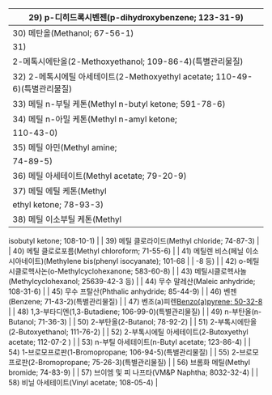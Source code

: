 | 29) p-디히드록시벤젠(p-dihydroxybenzene; 123-31-9) |
| --- |
| 30) 메탄올(Methanol; 67-56-1) |
| 31)
2-메톡시에탄올(2-Methoxyethanol; 109-86-4)(특별관리물질) |
| 32) 2-메톡시에틸 아세테이트(2-Methoxyethyl acetate; 110-49-6)(특별관리물질) |
| 33) 메틸 n-부틸 케톤(Methyl n-butyl ketone; 591-78-6) |
| 34) 메틸 n-아밀 케톤(Methyl n-amyl ketone;
110-43-0) |
| 35) 메틸 아민(Methyl amine;
74-89-5) |
| 36) 메틸 아세테이트(Methyl acetate; 79-20-9) |
| 37) 메틸 에틸 케톤(Methyl
ethyl ketone; 78-93-3) |
| 38) 메틸 이소부틸 케톤(Methyl
isobutyl ketone;
108-10-1) |
| 39) 메틸 클로라이드(Methyl
chloride; 74-87-3) |
| 40) 메틸 클로로포름(Methyl
chloroform; 71-55-6) |
| 41) 메틸렌 비스(페닐 이소시아네이트)(Methylene bis(phenyl
isocyanate); 101-68 |
| -8 등) |
| 42) o-메틸시클로헥사논(o-Methylcyclohexanone; 583-60-8) |
| 43) 메틸시클로헥사놀(Methylcyclohexanol; 25639-42-3 등) |
| 44) 무수 말레산(Maleic anhydride;
108-31-6) |
| 45) 무수 프탈산(Phthalic anhydride; 85-44-9) |
| 46) 벤젠(Benzene; 71-43-2)(특별관리물질) |
| 47) 벤조(a)피렌[Benzo(a)pyrene;
50-32-8](특별관리물질) |
| 48)
1,3-부타디엔(1,3-Butadiene; 106-99-0)(특별관리물질) |
| 49) n-부탄올(n-Butanol; 71-36-3) |
| 50)
2-부탄올(2-Butanol; 78-92-2) |
| 51)
2-부톡시에탄올(2-Butoxyethanol;
111-76-2) |
| 52)
2-부톡시에틸 아세테이트(2-Butoxyethyl acetate; 112-07-2
) |
| 53) n-부틸 아세테이트(n-Butyl acetate;
123-86-4) |
| 54)
1-브로모프로판(1-Bromopropane; 106-94-5)(특별관리물질) |
| 55)
2-브로모프로판(2-Bromopropane; 75-26-3)(특별관리물질) |
| 56) 브롬화 메틸(Methyl bromide;
74-83-9) |
| 57) 브이엠 및 피 나프타(VM&P Naphtha; 8032-32-4) |
| 58) 비닐 아세테이트(Vinyl acetate;
108-05-4) |